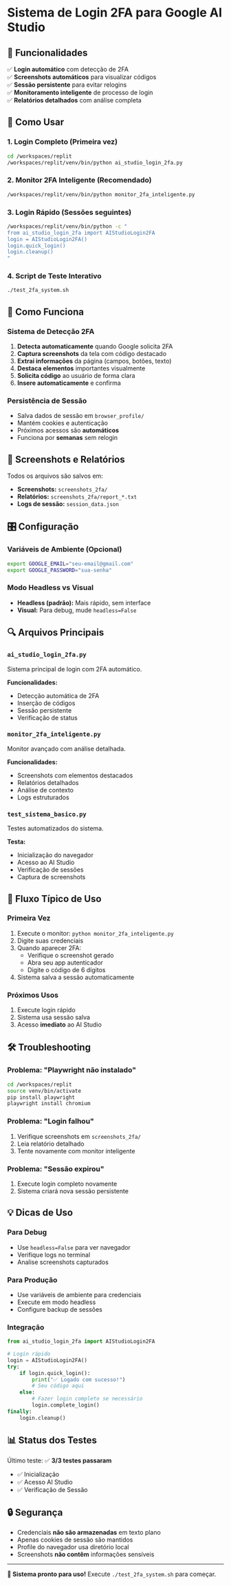 # Sistema de Login 2FA para Google AI Studio

## 🎯 Funcionalidades

✅ **Login automático** com detecção de 2FA  
✅ **Screenshots automáticos** para visualizar códigos  
✅ **Sessão persistente** para evitar relogins  
✅ **Monitoramento inteligente** de processo de login  
✅ **Relatórios detalhados** com análise completa  

## 🚀 Como Usar

### 1. Login Completo (Primeira vez)
```bash
cd /workspaces/replit
/workspaces/replit/venv/bin/python ai_studio_login_2fa.py
```

### 2. Monitor 2FA Inteligente (Recomendado)
```bash
/workspaces/replit/venv/bin/python monitor_2fa_inteligente.py
```

### 3. Login Rápido (Sessões seguintes)
```bash
/workspaces/replit/venv/bin/python -c "
from ai_studio_login_2fa import AIStudioLogin2FA
login = AIStudioLogin2FA()
login.quick_login()
login.cleanup()
"
```

### 4. Script de Teste Interativo
```bash
./test_2fa_system.sh
```

## 🔧 Como Funciona

### Sistema de Detecção 2FA
1. **Detecta automaticamente** quando Google solicita 2FA
2. **Captura screenshots** da tela com código destacado
3. **Extrai informações** da página (campos, botões, texto)
4. **Destaca elementos** importantes visualmente
5. **Solicita código** ao usuário de forma clara
6. **Insere automaticamente** e confirma

### Persistência de Sessão
- Salva dados de sessão em `browser_profile/`
- Mantém cookies e autenticação
- Próximos acessos são **automáticos**
- Funciona por **semanas** sem relogin

## 📸 Screenshots e Relatórios

Todos os arquivos são salvos em:
- **Screenshots:** `screenshots_2fa/`
- **Relatórios:** `screenshots_2fa/report_*.txt`
- **Logs de sessão:** `session_data.json`

## 🎛️ Configuração

### Variáveis de Ambiente (Opcional)
```bash
export GOOGLE_EMAIL="seu-email@gmail.com"
export GOOGLE_PASSWORD="sua-senha"
```

### Modo Headless vs Visual
- **Headless (padrão):** Mais rápido, sem interface
- **Visual:** Para debug, mude `headless=False`

## 🔍 Arquivos Principais

### `ai_studio_login_2fa.py`
Sistema principal de login com 2FA automático.

**Funcionalidades:**
- Detecção automática de 2FA
- Inserção de códigos
- Sessão persistente
- Verificação de status

### `monitor_2fa_inteligente.py`
Monitor avançado com análise detalhada.

**Funcionalidades:**
- Screenshots com elementos destacados
- Relatórios detalhados
- Análise de contexto
- Logs estruturados

### `test_sistema_basico.py`
Testes automatizados do sistema.

**Testa:**
- Inicialização do navegador
- Acesso ao AI Studio
- Verificação de sessões
- Captura de screenshots

## 🎯 Fluxo Típico de Uso

### Primeira Vez
1. Execute o monitor: `python monitor_2fa_inteligente.py`
2. Digite suas credenciais
3. Quando aparecer 2FA:
   - Verifique o screenshot gerado
   - Abra seu app autenticador
   - Digite o código de 6 dígitos
4. Sistema salva a sessão automaticamente

### Próximos Usos
1. Execute login rápido
2. Sistema usa sessão salva
3. Acesso **imediato** ao AI Studio

## 🛠️ Troubleshooting

### Problema: "Playwright não instalado"
```bash
cd /workspaces/replit
source venv/bin/activate
pip install playwright
playwright install chromium
```

### Problema: "Login falhou"
1. Verifique screenshots em `screenshots_2fa/`
2. Leia relatório detalhado
3. Tente novamente com monitor inteligente

### Problema: "Sessão expirou"
1. Execute login completo novamente
2. Sistema criará nova sessão persistente

## 💡 Dicas de Uso

### Para Debug
- Use `headless=False` para ver navegador
- Verifique logs no terminal
- Analise screenshots capturados

### Para Produção
- Use variáveis de ambiente para credenciais
- Execute em modo headless
- Configure backup de sessões

### Integração
```python
from ai_studio_login_2fa import AIStudioLogin2FA

# Login rápido
login = AIStudioLogin2FA()
try:
    if login.quick_login():
        print("✅ Logado com sucesso!")
        # Seu código aqui
    else:
        # Fazer login completo se necessário
        login.complete_login()
finally:
    login.cleanup()
```

## 📊 Status dos Testes

Último teste: ✅ **3/3 testes passaram**
- ✅ Inicialização
- ✅ Acesso AI Studio  
- ✅ Verificação de Sessão

## 🔒 Segurança

- Credenciais **não são armazenadas** em texto plano
- Apenas cookies de sessão são mantidos
- Profile do navegador usa diretório local
- Screenshots **não contêm** informações sensíveis

---

**🎉 Sistema pronto para uso!** 
Execute `./test_2fa_system.sh` para começar.

